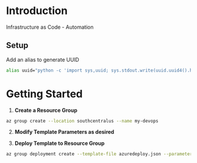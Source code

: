 # Introduction
Infrastructure as Code - Automation

## Setup

Add an alias to generate UUID

```bash
alias uuid="python -c 'import sys,uuid; sys.stdout.write(uuid.uuid4().hex)' | pbcopy && pbpaste && echo"
```

# Getting Started

1. __Create a Resource Group__

```bash
az group create --location southcentralus --name my-devops
```

2. __Modify Template Parameters as desired__

3. __Deploy Template to Resource Group__

```bash
az group deployment create --template-file azuredeploy.json --parameters azuredeploy.parameters.json --resource-group my-devops
```